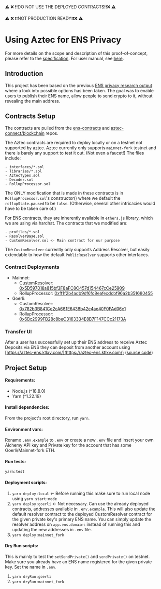 ⚠️ ❌ ❗️❗️DO NOT USE THE DEPLOYED CONTRACTS❗️❗️❌ ⚠️

⚠️ ❌ ❗️❗️NOT PRODUCTION READY❗️❗️❌ ⚠️
# Using Aztec for ENS Privacy

For more details on the scope and description of this proof-of-concept, please refer to the [specification](https://hackmd.io/@cilOhZOYSdepMrS71Goxqg/BkedGj7Cq). For user manual, see [here](https://hackmd.io/@cilOhZOYSdepMrS71Goxqg/HyamDGkOo).
## Introduction

This project has been based on the previous [ENS privacy research output](https://hackmd.io/@cilOhZOYSdepMrS71Goxqg/Hy_8aOKsc) where a look into possible options has been taken. The goal was to enable users to publish their ENS name, allow people to send crypto to it, without revealing the main address.

## Contracts Setup

The contracts are pulled from the [ens-contracts](https://github.com/ensdomains/ens-contracts) and [aztec-connect/blockchain](https://github.com/AztecProtocol/aztec-connect/tree/master/blockchain) repos. 

The Aztec contracts are required to deploy locally or on a testnet not supported by aztec. Aztec currently only supports `mainnet-fork` testnet and there is barely any support to test it out. (Not even a faucet!) The files include:
```
- interfaces/*.sol
- libraries/*.sol
- AztecTypes.sol
- Decoder.sol
- RollupProcessor.sol
```
The ONLY modification that is made in these contracts is in `RollupProcessor.sol`'s constructor() where we default the `rollupState.paused` to be `false`. (Otherwise, several other intricacies would have to be taken care of.)

For ENS contracts, they are inherently available in `ethers.js` library, which we are using via hardhat. The contracts that we modified are:
```
- profiles/*.sol
- ResolverBase.sol
- CustomResolver.sol <- Main contract for our purpose
```
The `CustomResolver` currently only supports Address Resolver, but easily extendable to how the default `PublicResolver` supports other interfaces.

### Contract Deployments

- Mainnet: 
    - CustomResolver: [0x5D597018a815bf3F8aFC8C457d154467cCe25909](https://etherscan.io/address/0x5D597018a815bf3F8aFC8C457d154467cCe25909#code)
    - RollupProcessor: [0xff1f2b4adb9df6fc8eafecdcbf96a2b351680455](https://etherscan.io/address/0xff1f2b4adb9df6fc8eafecdcbf96a2b351680455)
- Goerli:
    - CustomResolver: [0x782b3B841Ce2cA661E6438b42e4ae40F0FAd06c1](https://goerli.etherscan.io/address/0x782b3B841Ce2cA661E6438b42e4ae40F0FAd06c1)
    - RollupProcessor: [0x6Bc2999FB28c8beC3163334E8B7F147CCc21173A](https://goerli.etherscan.io/address/0x6Bc2999FB28c8beC3163334E8B7F147CCc21173A)

### Transfer UI
After a user has successfully set up their ENS address to receive Aztec Deposits via ENS they can deposit from another account using [https://aztec-ens.ktlxv.com/](https://aztec-ens.ktlxv.com/) ([source code](https://github.com/Ktl-XV/aztec-ens-ui))

## Project Setup

#### Requirements:

- Node.js (^18.8.0)
- Yarn (^1.22.19)

#### Install dependencies:

From the project's root directory, run `yarn`.

#### Environment vars:

Rename `.env.example` to `.env` or create a new `.env` file and insert your own Alchemy API key and Private key for the account that has some Goerli/Mainnet-fork ETH.

#### Run tests:

`yarn:test`
#### Deployment scripts:

1. `yarn deploy:local` <- Before running this make sure to run local node using `yarn start:node`
2. `yarn deploy:goerli` <- Not necessary. Can use the already deployed contracts, addresses available in `.env.example`. This will also update the default resolver contract to the deployed CustomResolver contract for the given private key's primary ENS name. You can simply update the resolver address on `app.ens.domains` instead of running this and updating the new addresses in `.env` file.
3. `yarn deploy:mainnet_fork`

#### Dry Run scripts:

This is mainly to test the `setSendPrivate()` and `sendPrivate()` on testnet. Make sure you already have an ENS name registered for the given private key. Set the name in `.env`. 

1. `yarn dryRun:goerli`
2. `yarn dryRun:mainnet_fork`
